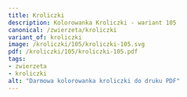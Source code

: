 ```yaml
---
title: Kroliczki
description: Kolorowanka Kroliczki - wariant 105
canonical: /zwierzeta/kroliczki
variant_of: kroliczki
image: /kroliczki/105/kroliczki-105.svg
pdf: /kroliczki/105/kroliczki-105.pdf
tags:
- zwierzeta
- kroliczki
alt: "Darmowa kolorowanka kroliczki do druku PDF"
---
```

